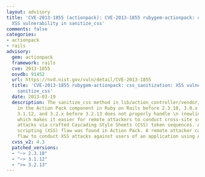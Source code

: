 ```yaml
---
layout: advisory
title: 'CVE-2013-1855 (actionpack): CVE-2013-1855 rubygem-actionpack: css_sanitization:
  XSS vulnerability in sanitize_css'
comments: false
categories:
- actionpack
- rails
advisory:
  gem: actionpack
  framework: rails
  cve: 2013-1855
  osvdb: 91452
  url: https://nvd.nist.gov/vuln/detail/CVE-2013-1855
  title: 'CVE-2013-1855 rubygem-actionpack: css_sanitization: XSS vulnerability in
    sanitize_css'
  date: 2013-03-19
  description: The sanitize_css method in lib/action_controller/vendor/html-scanner/html/sanitizer.rb
    in the Action Pack component in Ruby on Rails before 2.3.18, 3.0.x and 3.1.x before
    3.1.12, and 3.2.x before 3.2.13 does not properly handle \n (newline) characters,
    which makes it easier for remote attackers to conduct cross-site scripting (XSS)
    attacks via crafted Cascading Style Sheets (CSS) token sequences. A cross-site
    scripting (XSS) flaw was found in Action Pack. A remote attacker could use this
    flaw to conduct XSS attacks against users of an application using Action Pack.
  cvss_v2: 4.3
  patched_versions:
  - "~> 2.3.18"
  - "~> 3.1.12"
  - ">= 3.2.13"
---
```

